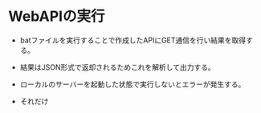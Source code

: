 # WebAPIの実行

* batファイルを実行することで作成したAPIにGET通信を行い結果を取得する。

* 結果はJSON形式で返却されるためこれを解析して出力する。

* ローカルのサーバーを起動した状態で実行しないとエラーが発生する。

* それだけ
